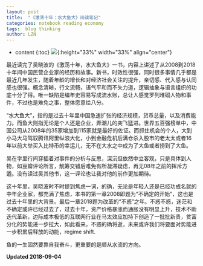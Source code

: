 ```yaml
---
layout: post
title:  "《激荡十年：水大鱼大》阅读笔记"
categories: notebook reading economy
tags:  blog thinking 
author: LZN
---
```


* content
{:toc}
![](https://ws1.sinaimg.cn/large/73ebdc71ly1fuygxfm5kuj20u0179wy5.jpg){:height="33%" width="33%" align="center"}

最近读完了吴晓波的《激荡十年，水大鱼大》一书，内容上讲述了从2008到2018十年间中国民营企业家的经历和故事。新书，时效性很强，同时很多事情几乎都是最近几年发生，随着年龄的增长和对经济社会关注的提升，亲切感、代入感与认同感也很强。概念清晰，行文流畅，语气平和而不失力道，逻辑抽象与语言组织的功底十分了得。唯一缺陷是编年史容易写成流水账，总让人感觉罗列堆砌人物和事件，不过也是难免之事，整体愿意给八分。

“水大鱼大”，指的是过去十年里中国急速扩张的经济规模，货币总量，以及消费能力。而鱼大则指无论是个人还是企业，弄潮儿的突飞猛进。世界五百强榜单中，中国公司从2008年的35家增加到115家就是最好的佐证。而抓住机会的个人，大到小马大马驾驭腾讯阿里纵浪大化，小到金融危机后满仓杀入股市的老太太或者16年以前大举买入比特币的幸运儿，无不在大水之中成为了大鱼或者捞到了大鱼。

吴在字里行间穿插着对事件的分析与反思，深沉但依然中立客观，只是具体到人物，如豆瓣评论所言，觥筹交错后难免有所凝滞疑虑，再无08年之前的挥斥方遒。没有读过吴其他书，这一评论也让我对他的前作更加期待。

这十年里，吴晓波时不时提到焦虑一词，的确，无论是年轻人还是已经功成名就的中年企业家，都充满了焦虑，本书的第一章2008即题为“不确定的开始”，这也是过去十年里的大背景。最后一章2018题为改革的“不惑”之年。不惑不惑，迷茫和不确定或许已经过去了，过去十年，资产价格暴涨而通胀没有明显上升，技术不断迭代革新，边际成本极低的互联网行业在马太效应加持下创造了一批批新贵，贫富分化的势能进一步拉大，如此看来，不惑的确将逝，未来或许我们将要面对势能进一步积累后释放的动能，regime shift.

鱼的一生固然要靠自我奋斗，更重要的是顺从水流的方向。

**Updated 2018-09-04**
